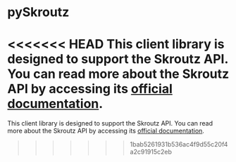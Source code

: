 # pySkroutz

<<<<<<< HEAD
This client library is designed to support the Skroutz API. You can read more about the Skroutz API by accessing its [official documentation](https://developer.skroutz.gr/api/v3/).
=======
This client library is designed to support the Skroutz API. You can read more about the Skroutz API by accessing its [official documentation](https://developers.facebook.com/docs/reference/api/).
>>>>>>> 1bab5261931b536ac4f9d55c20f4a2c91915c2eb
